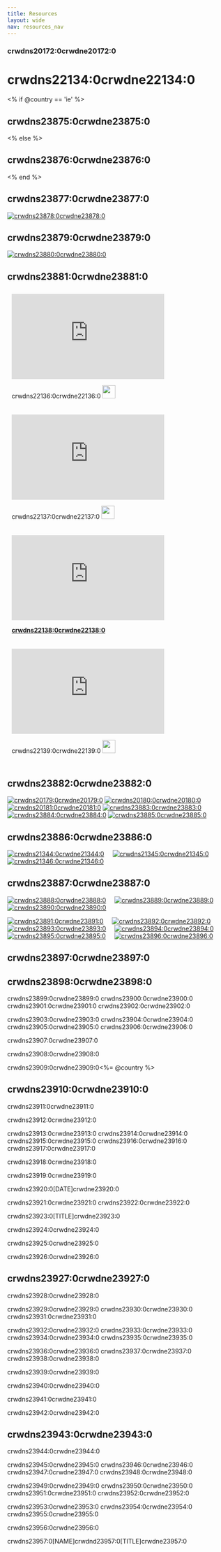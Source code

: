 ```yaml
---
title: Resources
layout: wide
nav: resources_nav
---
```


<script type="text/javascript" src="/js/crowdin-incontext.js"></script>
<script type="text/javascript" src="//cdn.crowdin.com/jipt/jipt.js"></script>

### crwdns20172:0crwdne20172:0

<div class="row">
  <h1 class="col-sm-6">
    crwdns22134:0crwdne22134:0
  </h1>
</div>

<% if @country == 'ie' %>

## crwdns23875:0crwdne23875:0

<% else %>

## crwdns23876:0crwdne23876:0

<% end %>

<a id="handouts"></p> 

<h2>
  crwdns23877:0crwdne23877:0
</h2>

<p>
  <a href="/resources/hoc-one-pager.pdf"><img src="/images/fit-250/one-pager.png" alt="crwdns23878:0crwdne23878:0" /></a>
</p>

<h2>
  crwdns23879:0crwdne23879:0
</h2>

<p>
  <a href="/files/schools-handout.pdf"><img src="/images/fit-250/schools-handout.png" alt="crwdns23880:0crwdne23880:0" /></a>
</p>

<p>
  <a id="videos"></p> 
  
  <h2>
    crwdns23881:0crwdne23881:0
  </h2>
  
  <div style="float:left; padding:10px">
    <iframe width="350" height="195" src="https://www.youtubeeducation.com/embed/nKIu9yen5nc?iv_load_policy=3&rel=0&autohide=1&showinfo=0" frameborder="0" allowfullscreen></iframe>    
    <p>
      crwdns22136:0crwdne22136:0 <a href="https://dl.dropbox.com/sh/6sdjczibjih6x8s/Rjs8XgYNzr/Code-5-minute.mov?dl=1"><img src="/images/download.png" width="30px" /></a>
    </p>
  </div>
  
  <div style="float:left; padding:10px">
    <iframe width="350" height="195" src="https://www.youtubeeducation.com/embed/FC5FbmsH4fw?iv_load_policy=3&rel=0&autohide=1&showinfo=0" frameborder="0" allowfullscreen></iframe>    
    <p>
      crwdns22137:0crwdne22137:0 <a href="http://s3.amazonaws.com/cdo-videos/HoC-video-15mb.mp4"><img src="/images/download.png" width="30px" /></a>
    </p>
  </div>
  
  <div style='clear:both'>
  </div>
  
  <div style="float:left; padding:10px">
    <iframe width="350" height="195" src="https://www.youtubeeducation.com/embed/6XvmhE1J9PY?iv_load_policy=3&rel=0&autohide=1&showinfo=0" frameborder="0" allowfullscreen></iframe>    
    <p>
      <a href="https://www.youtube.com/watch?6XvmhE1J9PY"><strong>crwdns22138:0crwdne22138:0</strong></a>
    </p>
  </div>
  
  <div style="float:left; padding:10px">
    <iframe width="350" height="195" src="https://www.youtubeeducation.com/embed/qYZF6oIZtfc?iv_load_policy=3&rel=0&autohide=1&showinfo=0" frameborder="0" allowfullscreen></iframe>    
    <p>
      crwdns22139:0crwdne22139:0 <a href="https://dl.dropbox.com/sh/6sdjczibjih6x8s/_0RSOSY8oW/Code-1-min.mov?dl=1"><img src="/images/download.png" width="30px" /></a>
    </p>
  </div>
  
  <div style="float:left; padding:10px">
  </div>
  
  <div style='clear:both'>
  </div>
  
<p>
<a id="posters"></p> 

<h2>
  crwdns23882:0crwdne23882:0
</h2>

<p>
  <a href="/resources/mark-zuckerberg-poster.pdf"><img src="/images/fit-280/mark-zuckerberg.png" alt="crwdns20179:0crwdne20179:0" /></a> <a href="/resources/marissa-mayer-poster.pdf"><img src="/images/fit-280/marissa-mayer.png" alt="crwdns20180:0crwdne20180:0" /></a> <a href="/resources/chris-bosh-poster.pdf"><img src="/images/fit-280/chris-bosh.png" alt="crwdns20181:0crwdne20181:0" /></a> <a href="/resources/susan-wojcicki-poster.pdf"><img src="/images/fit-280/susan-wojcicki.png" alt="crwdns23883:0crwdne23883:0" /></a> <a href="/resources/barack-obama-poster.pdf"><img src="/images/fit-280/barack-obama.png" alt="crwdns23884:0crwdne23884:0" /></a> <a href="/resources/ashton-kutcher-poster.pdf"><img src="/images/fit-280/ashton-kutcher.png" alt="crwdns23885:0crwdne23885:0" /></a>
</p>

<p>
  <a id="banners"></a>
</p>

<h2>
  crwdns23886:0crwdne23886:0
</h2>

<p>
  <a href="/images/banner1.jpg"><img src="/images/fit-250/banner1.jpg" alt="crwdns21344:0crwdne21344:0" /></a>&nbsp;&nbsp;&nbsp;&nbsp; <a href="/images/banner3.jpg"><img src="/images/fit-250/banner3.jpg" alt="crwdns21345:0crwdne21345:0" /></a>&nbsp;&nbsp;&nbsp;&nbsp; <a href="/images/banner5.jpg"><img src="/images/fit-500/banner5.jpg" alt="crwdns21346:0crwdne21346:0" /></a>&nbsp;&nbsp;&nbsp;&nbsp;
</p>

<p>
  <a id="social"></a>
</p>

<h2>
  crwdns23887:0crwdne23887:0
</h2>

<p>
  <a href="/images/social-1.jpg"><img src="/images/fit-250/social-1.jpg" alt="crwdns23888:0crwdne23888:0" /></a>&nbsp;&nbsp;&nbsp;&nbsp; <a href="/images/social-2.jpg"><img src="/images/fit-250/social-2.jpg" alt="crwdns23889:0crwdne23889:0" /></a>&nbsp;&nbsp;&nbsp;&nbsp; <a href="/images/social-3.jpg"><img src="/images/fit-250/social-3.jpg" alt="crwdns23890:0crwdne23890:0" /></a>&nbsp;&nbsp;&nbsp;&nbsp;
</p>

<p>
  <a href="/images/mark.jpg"><img src="/images/fit-250/mark.jpg" alt="crwdns23891:0crwdne23891:0" /></a>&nbsp;&nbsp;&nbsp;&nbsp; <a href="/images/susan.jpg"><img src="/images/fit-250/susan.jpg" alt="crwdns23892:0crwdne23892:0" /></a>&nbsp;&nbsp;&nbsp;&nbsp; <a href="/images/chris.jpg"><img src="/images/fit-250/chris.jpg" alt="crwdns23893:0crwdne23893:0" /></a>&nbsp;&nbsp;&nbsp;&nbsp; <a href="/images/marissa.jpg"><img src="/images/fit-250/marissa.jpg" alt="crwdns23894:0crwdne23894:0" /></a>&nbsp;&nbsp;&nbsp;&nbsp; <a href="/images/ashton.jpg"><img src="/images/fit-250/ashton.jpg" alt="crwdns23895:0crwdne23895:0" /></a>&nbsp;&nbsp;&nbsp;&nbsp; <a href="/images/barack.jpg"><img src="/images/fit-250/barack.jpg" alt="crwdns23896:0crwdne23896:0" /></a>&nbsp;&nbsp;&nbsp;&nbsp;
</p>

<p>
  <a id="sample-emails"></a>
</p>

<h2>
  crwdns23897:0crwdne23897:0
</h2>

<p>
  <a id="email"></a>
</p>

<h2>
  crwdns23898:0crwdne23898:0
</h2>

<p>
  crwdns23899:0crwdne23899:0 crwdns23900:0crwdne23900:0 crwdns23901:0crwdne23901:0 crwdns23902:0crwdne23902:0
</p>

<p>
  crwdns23903:0crwdne23903:0 crwdns23904:0crwdne23904:0 crwdns23905:0crwdne23905:0 crwdns23906:0crwdne23906:0
</p>

<p>
  crwdns23907:0crwdne23907:0
</p>

<p>
  crwdns23908:0crwdne23908:0
</p>

<p>
  crwdns23909:0crwdne23909:0<%= @country %>
</p>

<p>
  <a id="media-pitch"></a>
</p>

<h2>
  crwdns23910:0crwdne23910:0
</h2>

<p>
  crwdns23911:0crwdne23911:0
</p>

<p>
  crwdns23912:0crwdne23912:0
</p>

<p>
  crwdns23913:0crwdne23913:0 crwdns23914:0crwdne23914:0 crwdns23915:0crwdne23915:0 crwdns23916:0crwdne23916:0 crwdns23917:0crwdne23917:0
</p>

<p>
  crwdns23918:0crwdne23918:0
</p>

<p>
  crwdns23919:0crwdne23919:0
</p>

<p>
  crwdns23920:0[DATE]crwdne23920:0
</p>

<p>
  crwdns23921:0crwdne23921:0 crwdns23922:0crwdne23922:0
</p>

<p>
  crwdns23923:0[TITLE]crwdne23923:0
</p>

<p>
  crwdns23924:0crwdne23924:0
</p>

<p>
  crwdns23925:0crwdne23925:0
</p>

<p>
  crwdns23926:0crwdne23926:0
</p>

<p>
  <a id="parents"></a>
</p>

<h2>
  crwdns23927:0crwdne23927:0
</h2>

<p>
  crwdns23928:0crwdne23928:0
</p>

<p>
  crwdns23929:0crwdne23929:0 crwdns23930:0crwdne23930:0 crwdns23931:0crwdne23931:0
</p>

<p>
  crwdns23932:0crwdne23932:0 crwdns23933:0crwdne23933:0 crwdns23934:0crwdne23934:0 crwdns23935:0crwdne23935:0
</p>

<p>
  crwdns23936:0crwdne23936:0 crwdns23937:0crwdne23937:0 crwdns23938:0crwdne23938:0
</p>

<p>
  crwdns23939:0crwdne23939:0
</p>

<p>
  crwdns23940:0crwdne23940:0
</p>

<p>
  crwdns23941:0crwdne23941:0
</p>

<p>
  crwdns23942:0crwdne23942:0
</p>

<p>
  <a id="politicians"></a>
</p>

<h2>
  crwdns23943:0crwdne23943:0
</h2>

<p>
  crwdns23944:0crwdne23944:0
</p>

<p>
  crwdns23945:0crwdne23945:0 crwdns23946:0crwdne23946:0 crwdns23947:0crwdne23947:0 crwdns23948:0crwdne23948:0
</p>

<p>
  crwdns23949:0crwdne23949:0 crwdns23950:0crwdne23950:0 crwdns23951:0crwdne23951:0 crwdns23952:0crwdne23952:0
</p>

<p>
  crwdns23953:0crwdne23953:0 crwdns23954:0crwdne23954:0 crwdns23955:0crwdne23955:0
</p>

<p>
  crwdns23956:0crwdne23956:0
</p>

<p>
  crwdns23957:0[NAME]crwdnd23957:0[TITLE]crwdne23957:0
</p>